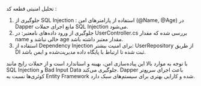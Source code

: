 تحلیل امنیتی قطعه کد :
1.	جلوگیری از SQL Injection  :
        استفاده از پارامترهای امن (@Name, @Age) در Dapper مانع اجرای حملات SQL Injection می‌شود.
2.	جلوگیری از ورود داده‌های نامعتبر:
        در UserController.cs بررسی شده که مقدار name خالی نباشد و age مقدار معتبر داشته باشد.
3.	استفاده از Dependency Injection برای امنیت بیشتر:
  UserRepository از طریق DI ثبت شده تا ارتباط با پایگاه داده مدیریت‌شده و ایمن باشد.

با توجه به موارد بالا این پیاده‌سازی امن، بهینه و استاندارد است و از حملات رایج مانند SQL Injection و Bad Input Data جلوگیری می‌کند.
 Dapper باعث اجرای سریع‌تر کوئری‌ها نسبت به Entity Framework شده و کارایی بهتری برای سیستم‌های سبک دارد.
